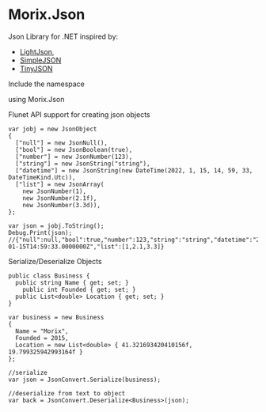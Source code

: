# Morix.Json
Json Library for .NET inspired by:
- [LightJson](https://github.com/MarcosLopezC/LightJson), 
- [SimpleJSON](https://github.com/Bunny83/SimpleJSON/blob/master/SimpleJSON.cs)
- [TinyJSON](https://github.com/pbhogan/TinyJSON)

Include the namespace

using Morix.Json


Flunet API support for creating json objects

```
var jobj = new JsonObject
{
  ["null"] = new JsonNull(),
  ["bool"] = new JsonBoolean(true),
  ["number"] = new JsonNumber(123),
  ["string"] = new JsonString("string"),
  ["datetime"] = new JsonString(new DateTime(2022, 1, 15, 14, 59, 33, DateTimeKind.Utc)),
  ["list"] = new JsonArray(
    new JsonNumber(1),
    new JsonNumber(2.1f),
    new JsonNumber(3.3d)),
};

var json = jobj.ToString();
Debug.Print(json);
//{"null":null,"bool":true,"number":123,"string":"string","datetime":"2022-01-15T14:59:33.0000000Z","list":[1,2.1,3.3]}
```

Serialize/Deserialize Objects

```
public class Business {
  public string Name { get; set; }
	public int Founded { get; set; }
  public List<double> Location { get; set; }
}

var business = new Business
{
  Name = "Morix",
  Founded = 2015,
  Location = new List<double> { 41.321693420410156f, 19.799325942993164f }
};

//serialize
var json = JsonConvert.Serialize(business);

//deserialize from text to object
var back = JsonConvert.Deserialize<Business>(json);
  ```
  

